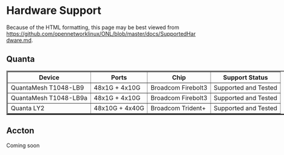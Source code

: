 Hardware Support
================
Because of the HTML formatting, this page may be best viewed from
<https://github.com/opennetworklinux/ONL/blob/master/docs/SupportedHardware.md>.


Quanta
------
<table border="3" style="width:800px;padding=15px;border-spacing:5px">
<tr> <th>Device         <th> Ports            <th> Chip                <th> Support Status         </tr>
<tr> <td> QuantaMesh T1048-LB9    <td> 48x1G  + 4x10G   <td> Broadcom Firebolt3  <td> Supported and Tested   </tr>
<tr> <td> QuantaMesh T1048-LB9a   <td> 48x1G  + 4x10G   <td> Broadcom Firebolt3  <td> Supported and Tested   </tr>
<tr> <td> Quanta LY2    <td> 48x10G + 4x40G   <td> Broadcom Trident+   <td> Supported and Tested   </tr>
</table>


Accton
------
Coming soon
